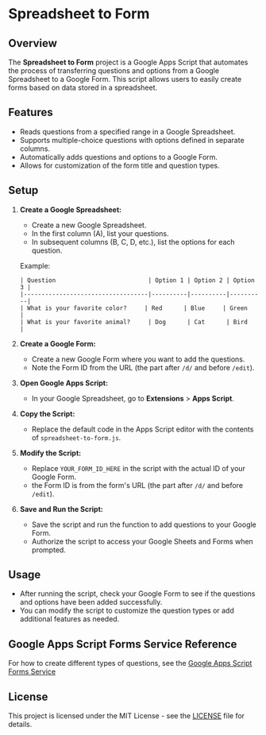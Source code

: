# Spreadsheet to Form

## Overview

The **Spreadsheet to Form** project is a Google Apps Script that automates the process of transferring questions and options from a Google Spreadsheet to a Google Form. This script allows users to easily create forms based on data stored in a spreadsheet.

## Features

- Reads questions from a specified range in a Google Spreadsheet.
- Supports multiple-choice questions with options defined in separate columns.
- Automatically adds questions and options to a Google Form.
- Allows for customization of the form title and question types.

## Setup

1. **Create a Google Spreadsheet:**
   - Create a new Google Spreadsheet.
   - In the first column (A), list your questions.
   - In subsequent columns (B, C, D, etc.), list the options for each question.

   Example:
   ```
   | Question                          | Option 1 | Option 2 | Option 3 |
   |-----------------------------------|----------|----------|----------|
   | What is your favorite color?     | Red      | Blue     | Green    |
   | What is your favorite animal?     | Dog      | Cat      | Bird     |
   ```

2. **Create a Google Form:**
   - Create a new Google Form where you want to add the questions.
   - Note the Form ID from the URL (the part after `/d/` and before `/edit`).

3. **Open Google Apps Script:**
   - In your Google Spreadsheet, go to **Extensions** > **Apps Script**.

4. **Copy the Script:**
   - Replace the default code in the Apps Script editor with the contents of `spreadsheet-to-form.js`.

5. **Modify the Script:**
   - Replace `YOUR_FORM_ID_HERE` in the script with the actual ID of your Google Form.
   - the Form ID is from the form's URL (the part after `/d/` and before `/edit`).

6. **Save and Run the Script:**
   - Save the script and run the function to add questions to your Google Form.
   - Authorize the script to access your Google Sheets and Forms when prompted.

## Usage

- After running the script, check your Google Form to see if the questions and options have been added successfully.
- You can modify the script to customize the question types or add additional features as needed.

## Google Apps Script Forms Service Reference

For how to create different types of questions, see the [Google Apps Script Forms Service](https://developers.google.com/apps-script/reference/forms)

## License

This project is licensed under the MIT License - see the [LICENSE](LICENSE) file for details.